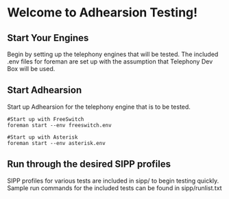 # Welcome to Adhearsion Testing!

## Start Your Engines
Begin by setting up the telephony engines that will be tested. The included .env files for foreman are set up with the assumption that Telephony Dev Box will be used.

## Start Adhearsion
Start up Adhearsion for the telephony engine that is to be tested.

```
#Start up with FreeSwitch
foreman start --env freeswitch.env

#Start up with Asterisk
foreman start --env asterisk.env
```

## Run through the desired SIPP profiles
SIPP profiles for various tests are included in sipp/ to begin testing quickly. Sample run commands for the included tests can be found in sipp/runlist.txt
